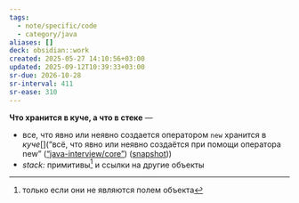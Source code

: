 ```yaml
---
tags:
  - note/specific/code
  - category/java
aliases: []
deck: obsidian::work
created: 2025-05-27 14:10:56+03:00
updated: 2025-09-12T10:39:33+03:00
sr-due: 2026-10-28
sr-interval: 411
sr-ease: 310
---
```


**Что хранится в куче, а что в стеке**
—
 - все, что явно или неявно создается оператором `new` хранится в *куче*[](“всё, что явно или неявно создаётся при помощи оператора new” ([“java-interview/core”](zotero://select/library/items/T3X9ZD57)) ([snapshot](zotero://open-pdf/library/items/2GAN5TQF?sel=p%3Anth-child(188)&annotation=34ICCPM7)))
- *stack:* примитивы[^1] и ссылки на другие объекты

[^1]: только если они не являются полем объекта
